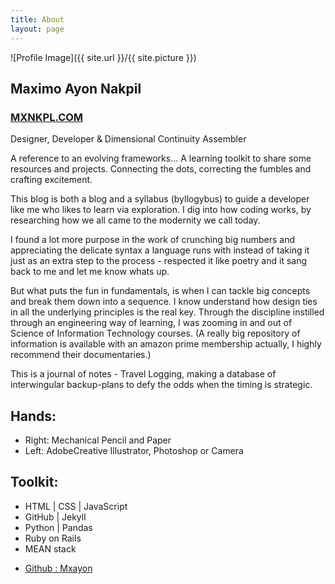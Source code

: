 ```yaml
---
title: About
layout: page
---
```

![Profile Image]({{ site.url }}/{{ site.picture }})

<h2>Maximo Ayon Nakpil</h2>

<h3><a href="https://mxnkpl.com/">MXNKPL.COM</a></h3>
<p>Designer, Developer & Dimensional Continuity Assembler </p>


<p> A reference to an evolving frameworks...
A learning toolkit to share some resources and projects. Connecting the dots, correcting the fumbles and crafting excitement. </p>
<p>
This blog is both a blog and a syllabus (byllogybus) to guide a developer like me who likes to learn via exploration. I dig into how coding works, by researching how we all came to the modernity we call today.
</p>
<p>
I found a lot more purpose in the work of crunching big numbers and appreciating the delicate syntax a language runs with instead of taking it just as an extra step to the process - respected it like poetry and it sang back to me and let me know whats up.
</p>
<p>
But what puts the fun in fundamentals, is when I can tackle big concepts and break them down into a sequence. I know understand how
design ties in all the underlying principles is the real key.
Through the discipline instilled through an engineering way of learning, I was zooming in and out of Science of Information Technology courses. (A really big repository of information is available with an amazon prime membership actually, I highly recommend their documentaries.)
</p>
<p>
This is a journal of notes - Travel Logging, making a database of interwingular backup-plans to defy the odds when the timing is strategic.
</p>

<h2>Hands:</h2>
<ul class="skill-list">
	<li> Right: Mechanical Pencil and Paper</li>
	<li>Left: AdobeCreative Illustrator, Photoshop or Camera</li>
</ul>

<h2>Toolkit:</h2>

<ul class="skill-list">
	<li>HTML | CSS | JavaScript</li>
	<li>GitHub | Jekyll</li>
	<li>Python | Pandas</li>
	<li>Ruby on Rails</li>
	<li>MEAN stack</li>
</ul>


<ul>
	<li><a href="https://github.com/mxayon">Github : Mxayon</a></li>

</ul>
